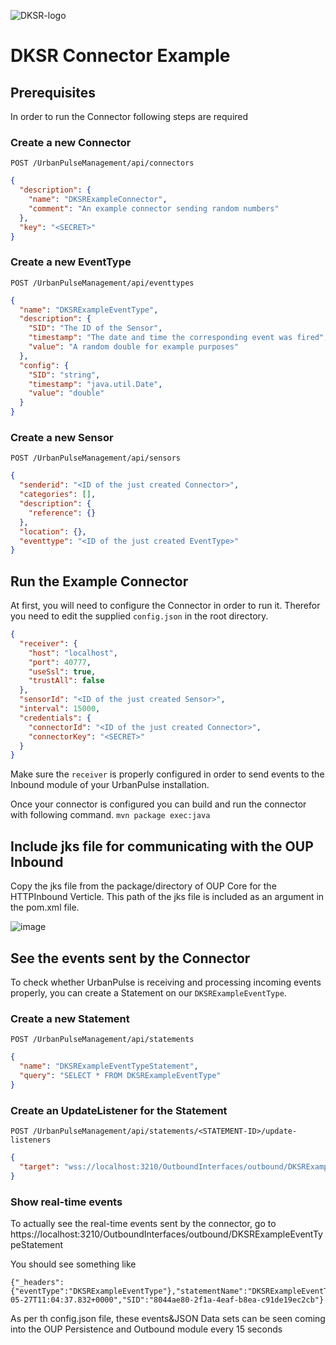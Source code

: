 ![DKSR-logo](https://user-images.githubusercontent.com/102658834/171163305-cdd99910-1b93-4d74-be88-7c1d23fdcf0d.png)

# DKSR Connector Example

## Prerequisites
In order to run the Connector following steps are required

### Create a new Connector
`POST /UrbanPulseManagement/api/connectors`
```json
{
  "description": {
    "name": "DKSRExampleConnector",
    "comment": "An example connector sending random numbers"
  },
  "key": "<SECRET>"
}
```

### Create a new EventType
`POST /UrbanPulseManagement/api/eventtypes`
```json
{
  "name": "DKSRExampleEventType",
  "description": {
    "SID": "The ID of the Sensor",
    "timestamp": "The date and time the corresponding event was fired",
    "value": "A random double for example purposes"
  },
  "config": {
    "SID": "string",
    "timestamp": "java.util.Date",
    "value": "double"
  }
}
```

### Create a new Sensor
`POST /UrbanPulseManagement/api/sensors`
```json
{
  "senderid": "<ID of the just created Connector>",
  "categories": [],
  "description": {
    "reference": {}
  },
  "location": {},
  "eventtype": "<ID of the just created EventType>"
}
```

## Run the Example Connector

At first, you will need to configure the Connector in order to run it. Therefor you need to edit the
supplied `config.json` in the root directory.
```json
{
  "receiver": {
    "host": "localhost",
    "port": 40777,      
    "useSsl": true,     
    "trustAll": false    
  },
  "sensorId": "<ID of the just created Sensor>",
  "interval": 15000,
  "credentials": {
    "connectorId": "<ID of the just created Connector>",
    "connectorKey": "<SECRET>"
  }
}
```
Make sure the `receiver` is properly configured in order to send events to the Inbound module of 
your UrbanPulse installation.

Once your connector is configured you can build and run the connector with following command.
```mvn package exec:java```

## Include jks file for communicating with the OUP Inbound 
Copy the jks file from the package/directory of OUP Core for the HTTPInbound Verticle. This path of the jks file is included as an argument in the pom.xml file. 

![image](https://user-images.githubusercontent.com/102675978/171160103-debc7eeb-3f58-4689-87fb-72df57d54b52.png)


## See the events sent by the Connector
To check whether UrbanPulse is receiving and processing incoming events properly, you can create a 
Statement on our `DKSRExampleEventType`.

### Create a new Statement
`POST /UrbanPulseManagement/api/statements`
```json
{
  "name": "DKSRExampleEventTypeStatement",
  "query": "SELECT * FROM DKSRExampleEventType"
}
```

### Create an UpdateListener for the Statement
`POST /UrbanPulseManagement/api/statements/<STATEMENT-ID>/update-listeners`
```json
{
  "target": "wss://localhost:3210/OutboundInterfaces/outbound/DKSRExampleEventTypeStatement"
}
```

### Show real-time events
To actually see the real-time events sent by the connector, go to 
https://localhost:3210/OutboundInterfaces/outbound/DKSRExampleEventTypeStatement

You should see something like
```
{"_headers":{"eventType":"DKSRExampleEventType"},"statementName":"DKSRExampleEventTypeStatement","value":0.38377175650459394,"timestamp":"2022-05-27T11:04:37.832+0000","SID":"8044ae80-2f1a-4eaf-b8ea-c91de19ec2cb"}
```
As per th config.json file, these events&JSON Data sets can be seen coming into the OUP Persistence and Outbound module every 15 seconds
